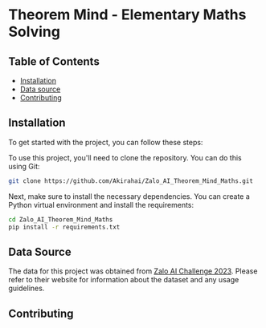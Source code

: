 # Theorem Mind - Elementary Maths Solving

## Table of Contents

- [Installation](#installation)
- [Data source](#datasource)
- [Contributing](#contributing)
## Installation

To get started with the project, you can follow these steps:

To use this project, you'll need to clone the repository. You can do this using Git:

```bash
git clone https://github.com/Akirahai/Zalo_AI_Theorem_Mind_Maths.git
```

Next, make sure to install the necessary dependencies. You can create a Python virtual environment and install the requirements:

```bash
cd Zalo_AI_Theorem_Mind_Maths
pip install -r requirements.txt
```

## Data Source

The data for this project was obtained from [Zalo AI Challenge 2023](https://challenge.zalo.ai/portal/elementary-maths-solving). Please refer to their website for information about the dataset and any usage guidelines.

## Contributing
